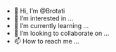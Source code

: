 - 👋 Hi, I’m @Brotati
- 👀 I’m interested in ...
- 🌱 I’m currently learning ...
- 💞️ I’m looking to collaborate on ...
- 📫 How to reach me ...

<!---
Brotati/Brotati is a ✨ special ✨ repository because its `README.md` (this file) appears on your GitHub profile.
You can click the Preview link to take a look at your changes.
--->
